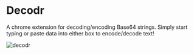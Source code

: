 # Decodr
A chrome extension for decoding/encoding Base64 strings. Simply start typing or paste data into either box to encode/decode text!

![decodr](https://github.com/RichardMarrone/decodr/assets/54189372/0eb313d8-ba1d-45ad-aa74-af1c8824d987)
